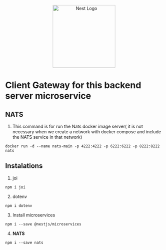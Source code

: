 <p align="center">
  <a href="http://nestjs.com/" target="blank"><img src="https://nestjs.com/img/logo-small.svg" width="200" alt="Nest Logo" /></a>
</p>

# Client Gateway for this backend server microservice

## NATS

1. This command is for run the Nats docker image server( it is not necessary when we create a network with docker compose and include the NATS service in that network)

```
docker run -d --name nats-main -p 4222:4222 -p 6222:6222 -p 8222:8222 nats
```

## Instalations

1. joi

```
npm i joi
```

2. dotenv

```
npm i dotenv
```

3. Install microservices

```
npm i --save @nestjs/microservices
```

4. **NATS**

```
npm i --save nats
```
